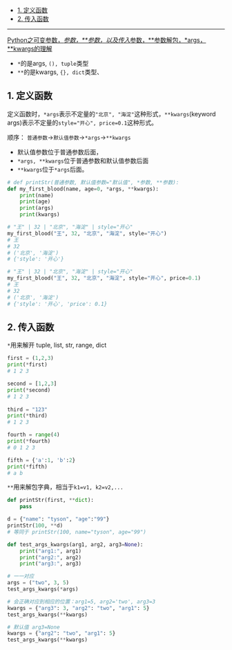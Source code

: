 - [1. 定义函数](#1-定义函数)
- [2. 传入函数](#2-传入函数)

---
[Python之可变参数，*参数，**参数，以及传入*参数，**参数解包，*args，**kwargs的理解](https://blog.csdn.net/cadi2011/article/details/84871401)


- `*`的是args, `(), tuple`类型
- `**`的是kwargs, `{}, dict`类型、
## 1. 定义函数

定义函数时，`*args`表示不定量的`"北京", "海淀"`这种形式，`**kwargs`(keyword args)表示不定量的`style="开心", price=0.1`这种形式。

顺序： `普通参数`->`默认值参数`->`*args`->`**kwargs`
- 默认值参数位于普通参数后面，
- `*args, **kwargs`位于普通参数和默认值参数后面
- `**kwargs`位于`*args`后面。
```python
# def printStr(普通参数, 默认值参数="默认值", *参数, **参数):
def my_first_blood(name, age=0, *args, **kwargs):
    print(name)
    print(age)
    print(args)
    print(kwargs)

# "王" | 32 | "北京", "海淀" | style="开心"
my_first_blood("王", 32, "北京", "海淀", style="开心")
# 王
# 32
# ('北京', '海淀')
# {'style': '开心'}

# "王" | 32 | "北京", "海淀" | style="开心"
my_first_blood("王", 32, "北京", "海淀", style="开心", price=0.1)
# 王
# 32
# ('北京', '海淀')
# {'style': '开心', 'price': 0.1}
```

## 2. 传入函数

`*`用来解开 tuple, list, str, range, dict
```python
first = (1,2,3)
print(*first)
# 1 2 3

second = [1,2,3]
print(*second)
# 1 2 3
 
third = "123"
print(*third)
# 1 2 3

fourth = range(4)
print(*fourth)
# 0 1 2 3

fifth = {'a':1, 'b':2}
print(*fifth)
# a b
```

`**`用来解包字典，相当于`k1=v1, k2=v2,...`
```python
def printStr(first, **dict):
    pass

d = {"name": "tyson", "age":"99"}
printStr(100, **d)
# 等同于 printStr(100, name="tyson", age="99") 
```


```python
def test_args_kwargs(arg1, arg2, arg3=None):
    print("arg1:", arg1)
    print("arg2:", arg2)
    print("arg3:", arg3)

# 一一对应
args = ("two", 3, 5)
test_args_kwargs(*args)

# 会正确对应到相应的位置：arg1=5, arg2='two', arg3=3
kwargs = {"arg3": 3, "arg2": "two", "arg1": 5}
test_args_kwargs(**kwargs)

# 默认值 arg3=None
kwargs = {"arg2": "two", "arg1": 5}
test_args_kwargs(**kwargs)
```